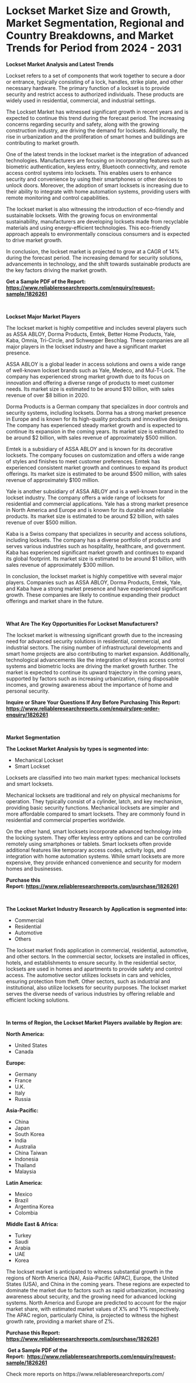 <p><h1>Lockset Market Size and Growth, Market Segmentation, Regional and Country Breakdowns, and Market Trends for Period from 2024 -  2031</h1></p><p><strong>Lockset Market Analysis and Latest Trends</strong></p>
<p><p>Lockset refers to a set of components that work together to secure a door or entrance, typically consisting of a lock, handles, strike plate, and other necessary hardware. The primary function of a lockset is to provide security and restrict access to authorized individuals. These products are widely used in residential, commercial, and industrial settings.</p><p>The Lockset Market has witnessed significant growth in recent years and is expected to continue this trend during the forecast period. The increasing concerns regarding security and safety, along with the growing construction industry, are driving the demand for locksets. Additionally, the rise in urbanization and the proliferation of smart homes and buildings are contributing to market growth.</p><p>One of the latest trends in the lockset market is the integration of advanced technologies. Manufacturers are focusing on incorporating features such as biometric authentication, keyless entry, Bluetooth connectivity, and remote access control systems into locksets. This enables users to enhance security and convenience by using their smartphones or other devices to unlock doors. Moreover, the adoption of smart locksets is increasing due to their ability to integrate with home automation systems, providing users with remote monitoring and control capabilities.</p><p>The lockset market is also witnessing the introduction of eco-friendly and sustainable locksets. With the growing focus on environmental sustainability, manufacturers are developing locksets made from recyclable materials and using energy-efficient technologies. This eco-friendly approach appeals to environmentally conscious consumers and is expected to drive market growth.</p><p>In conclusion, the lockset market is projected to grow at a CAGR of 14% during the forecast period. The increasing demand for security solutions, advancements in technology, and the shift towards sustainable products are the key factors driving the market growth.</p></p>
<p><strong>Get a Sample PDF of the Report:&nbsp; <a href="https://www.reliableresearchreports.com/enquiry/request-sample/1826261">https://www.reliableresearchreports.com/enquiry/request-sample/1826261</a></strong></p>
<p>&nbsp;</p>
<p><strong>Lockset Major Market Players</strong></p>
<p><p>The lockset market is highly competitive and includes several players such as ASSA ABLOY, Dorma Products, Emtek, Better Home Products, Yale, Kaba, Omnia, Tri-Circle, and Schwepper Beschlag. These companies are all major players in the lockset industry and have a significant market presence.</p><p>ASSA ABLOY is a global leader in access solutions and owns a wide range of well-known lockset brands such as Yale, Medeco, and Mul-T-Lock. The company has experienced strong market growth due to its focus on innovation and offering a diverse range of products to meet customer needs. Its market size is estimated to be around $10 billion, with sales revenue of over $8 billion in 2020.</p><p>Dorma Products is a German company that specializes in door controls and security systems, including locksets. Dorma has a strong market presence in Europe and is known for its high-quality products and innovative designs. The company has experienced steady market growth and is expected to continue its expansion in the coming years. Its market size is estimated to be around $2 billion, with sales revenue of approximately $500 million.</p><p>Emtek is a subsidiary of ASSA ABLOY and is known for its decorative locksets. The company focuses on customization and offers a wide range of styles and finishes to meet customer preferences. Emtek has experienced consistent market growth and continues to expand its product offerings. Its market size is estimated to be around $500 million, with sales revenue of approximately $100 million.</p><p>Yale is another subsidiary of ASSA ABLOY and is a well-known brand in the lockset industry. The company offers a wide range of locksets for residential and commercial applications. Yale has a strong market presence in North America and Europe and is known for its durable and reliable products. Its market size is estimated to be around $2 billion, with sales revenue of over $500 million.</p><p>Kaba is a Swiss company that specializes in security and access solutions, including locksets. The company has a diverse portfolio of products and serves various industries such as hospitality, healthcare, and government. Kaba has experienced significant market growth and continues to expand its global footprint. Its market size is estimated to be around $1 billion, with sales revenue of approximately $300 million.</p><p>In conclusion, the lockset market is highly competitive with several major players. Companies such as ASSA ABLOY, Dorma Products, Emtek, Yale, and Kaba have a strong market presence and have experienced significant growth. These companies are likely to continue expanding their product offerings and market share in the future.</p></p>
<p>&nbsp;</p>
<p><strong>What Are The Key Opportunities For Lockset Manufacturers?</strong></p>
<p><p>The lockset market is witnessing significant growth due to the increasing need for advanced security solutions in residential, commercial, and industrial sectors. The rising number of infrastructural developments and smart home projects are also contributing to market expansion. Additionally, technological advancements like the integration of keyless access control systems and biometric locks are driving the market growth further. The market is expected to continue its upward trajectory in the coming years, supported by factors such as increasing urbanization, rising disposable incomes, and growing awareness about the importance of home and personal security.</p></p>
<p><strong>Inquire or Share Your Questions If Any Before Purchasing This Report: <a href="https://www.reliableresearchreports.com/enquiry/pre-order-enquiry/1826261">https://www.reliableresearchreports.com/enquiry/pre-order-enquiry/1826261</a></strong></p>
<p>&nbsp;</p>
<p><strong>Market Segmentation</strong></p>
<p><strong>The Lockset Market Analysis by types is segmented into:</strong></p>
<p><ul><li>Mechanical Lockset</li><li>Smart Lockset</li></ul></p>
<p><p>Locksets are classified into two main market types: mechanical locksets and smart locksets.</p><p>Mechanical locksets are traditional and rely on physical mechanisms for operation. They typically consist of a cylinder, latch, and key mechanism, providing basic security functions. Mechanical locksets are simpler and more affordable compared to smart locksets. They are commonly found in residential and commercial properties worldwide.</p><p>On the other hand, smart locksets incorporate advanced technology into the locking system. They offer keyless entry options and can be controlled remotely using smartphones or tablets. Smart locksets often provide additional features like temporary access codes, activity logs, and integration with home automation systems. While smart locksets are more expensive, they provide enhanced convenience and security for modern homes and businesses.</p></p>
<p><strong>Purchase this Report:&nbsp;<a href="https://www.reliableresearchreports.com/purchase/1826261">https://www.reliableresearchreports.com/purchase/1826261</a></strong></p>
<p>&nbsp;</p>
<p><strong>The Lockset Market Industry Research by Application is segmented into:</strong></p>
<p><ul><li>Commercial</li><li>Residential</li><li>Automotive</li><li>Others</li></ul></p>
<p><p>The lockset market finds application in commercial, residential, automotive, and other sectors. In the commercial sector, locksets are installed in offices, hotels, and establishments to ensure security. In the residential sector, locksets are used in homes and apartments to provide safety and control access. The automotive sector utilizes locksets in cars and vehicles, ensuring protection from theft. Other sectors, such as industrial and institutional, also utilize locksets for security purposes. The lockset market serves the diverse needs of various industries by offering reliable and efficient locking solutions.</p></p>
<p>&nbsp;</p>
<p><strong>In terms of Region, the Lockset Market Players available by Region are:</strong></p>
<p>
    <p> <strong> North America: </strong>
        <ul>
            <li>United States</li>
            <li>Canada</li>
        </ul>
        </p> 
    <p> <strong> Europe: </strong>
        <ul>
            <li>Germany</li>
            <li>France</li>
            <li>U.K.</li>
            <li>Italy</li>
            <li>Russia</li>
        </ul>
        </p> 
    <p> <strong> Asia-Pacific: </strong>
        <ul>
            <li>China</li>
            <li>Japan</li>
            <li>South Korea</li>
            <li>India</li>
            <li>Australia</li>
            <li>China Taiwan</li>
            <li>Indonesia</li>
            <li>Thailand</li>
            <li>Malaysia</li>
        </ul>
        </p> 
    <p> <strong> Latin America: </strong>
        <ul>
            <li>Mexico</li>
            <li>Brazil</li>
            <li>Argentina Korea</li>
            <li>Colombia</li>
        </ul>
        </p> 
    <p> <strong> Middle East & Africa: </strong>
        <ul>
            <li>Turkey</li>
            <li>Saudi</li>
            <li>Arabia</li>
            <li>UAE</li>
            <li>Korea</li>
        </ul>
    </p>
    </p>
<p><p>The lockset market is anticipated to witness substantial growth in the regions of North America (NA), Asia-Pacific (APAC), Europe, the United States (USA), and China in the coming years. These regions are expected to dominate the market due to factors such as rapid urbanization, increasing awareness about security, and the growing need for advanced locking systems. North America and Europe are predicted to account for the major market share, with estimated market values of X% and Y% respectively. The APAC region, particularly China, is projected to witness the highest growth rate, providing a market share of Z%.</p></p>
<p><strong>Purchase this Report: <a href="https://www.reliableresearchreports.com/purchase/1826261">https://www.reliableresearchreports.com/purchase/1826261</a></strong></p>
<p>&nbsp;<strong>Get a Sample PDF of the Report:&nbsp;&nbsp;<a href="https://www.reliableresearchreports.com/enquiry/request-sample/1826261">https://www.reliableresearchreports.com/enquiry/request-sample/1826261</a></strong></p>
<p><strong></strong></p>
<p>Check more reports on https://www.reliableresearchreports.com/</p>